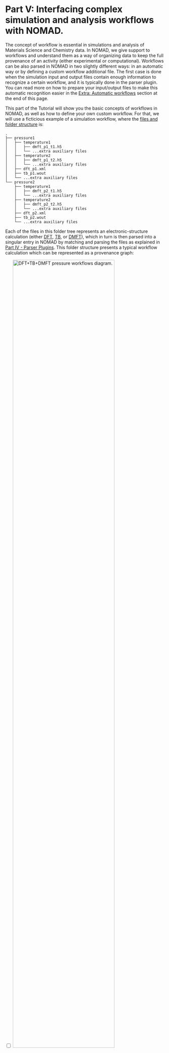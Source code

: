 # Part V: Interfacing complex simulation and analysis workflows with NOMAD.

The concept of workflow is essential in simulations and analysis of Materials Science and Chemistry data. In NOMAD, we give support to workflows and understand them as a way of organizing data to keep the full provenance of an activity (either experimental or computational). Workflows can be also parsed in NOMAD in two slightly different ways: in an automatic way or by defining a custom workflow additional file. The first case is done when the simulation input and output files contain enough information to recognize a certain workflow, and it is typically done in the parser plugin. You can read more on how to prepare your input/output files to make this automatic recognition easier in the [Extra: Automatic workflows](#automaticworkflows) section at the end of this page.

This part of the Tutorial will show you the basic concepts of workflows in NOMAD, as well as how to define your own custom workflow. For that, we will use a ficticious example of a simulation workflow, where the [files and folder structure](https://www.fairmat-nfdi.eu/uploads/Area%20C/example_files.zip) is:
```
.
├── pressure1
│   ├── temperature1
│   │   ├── dmft_p1_t1.h5
│   │   └── ...extra auxiliary files
│   ├── temperature2
│   │   ├── dmft_p1_t2.h5
│   │   └── ...extra auxiliary files
│   ├── dft_p1.xml
│   ├── tb_p1.wout
│   └── ...extra auxiliary files
└── pressure2
    ├── temperature1
    │   ├── dmft_p2_t1.h5
    │   └── ...extra auxiliary files
    ├── temperature2
    │   ├── dmft_p2_t2.h5
    │   └── ...extra auxiliary files
    ├── dft_p2.xml
    ├── tb_p2.wout
    └── ...extra auxiliary files
```
Each of the files in this folder tree represents an electronic-structure calculation (either [DFT](https://en.wikipedia.org/wiki/Density_functional_theory), [TB](https://en.wikipedia.org/wiki/Tight_binding), or [DMFT](https://en.wikipedia.org/wiki/Dynamical_mean-field_theory)), which in turn is then parsed into a singular entry in NOMAD by matching and parsing the files as explained in [Part IV - Parser Plugins](parser_plugins.md). This folder structure presents a typical workflow calculation which can be represented as a provenance graph:

<div class="click-zoom">
    <label>
        <input type="checkbox">
        <img src="../assets/part5-custom-workflows/workflows_dft_tb_dmft.png" alt="DFT+TB+DMFT pressure workflows diagram." width="80%" title="Click to zoom in">
    </label>
</div>

Note that the arrows here indicate directionality of the nodes _inputs_, _tasks_ (DFT, TB, DMFT), and _outputs_. Here, _input_ refers to the all input information given to perform the calculation. In [Part II - NOMAD-Simulations](nomad_simulations.md), we saw that the input is further divided in the `ModelSystem` information (i.e., atom positions, cell information, etc.) and the `ModelMethod` information (i.e., the mathematical model and numerical parameters). `DFT`, `TB` and `DMFT` refer to individual _tasks_ of the workflow, and refers to the activity [Simulation](nomad_simulations.md). _Output_ refers to the output data of each of the final DMFT tasks and is directly related with the `Outputs` section defined in [Part II - NOMAD-Simulations](nomad_simulations.md/#outputs).

Go to the [NOMAD Upload page](https://nomad-lab.eu/prod/v1/staging/gui/user/uploads), create a new upload, and drag-and-drop the zipped `example_files.zip` file. This action should generate 8 entries in total:

<div class="click-zoom">
    <label>
        <input type="checkbox">
        <img src="../assets/part5-custom-workflows/uploading_example_files.png" alt="Uploading example_files.zip to NOMAD screenshot." width="80%" title="Click to zoom in">
    </label>
</div>

The assignements for this part of the tutorial are about setting manually the following workflows:

1. A `SinglePoint` workflow for one of the calculations (e.g., the DFT one) in the `pressure1` subfolder.
2. An overarching workflow entry for each pressure P<sub>i=1,2</sub>, grouping all `SinglePoint` DFT, TB, DMFT at T<sub>1</sub>, and DMFT at T<sub>2</sub> tasks.
3. A top level workflow entry, grouping together all pressure calculations.
4. Use or define a new plugin to run functionalities and normalizations for the custom workflows.

The solutions to these assignements can be found in the [Workflow YAML files](https://www.fairmat-nfdi.eu/uploads/Area%20C/workflowyaml_files.zip). We recommend you to try writing these files yourself first, and then compare them with the tested files.


## Assignement 5.1: `SinglePoint` workflow

NOMAD is able to [recognize certain workflows in an automatic way](#automaticworkflows), such as the `SinglePoint` case mentioned above. However, to showcase how to the use workflows in NOMAD, you will learn how to manually construct the `SinglePoint` workflow, represented by the following provenance graph:

<div class="click-zoom">
    <label>
        <input type="checkbox">
        <img src="../assets/part5-custom-workflows/singlepoint.png" alt="DFT SinglePoint diagram." width="80%" title="Click to zoom in">
    </label>
</div>

To define a workflow manually in NOMAD, you must add a YAML file to the upload folder. This file contains references to the relevant inputs, outputs, and tasks sections. This file should be named `<filename>.archive.yaml`. In this case, you should include the file `single_point.archive.yaml` with the following content:

```yaml
workflow2:
  name: SinglePoint
  m_def: simulationworkflowschema.general.SimulationWorkflow
  inputs:
    - name: Input structure
      section: '../upload/archive/mainfile/pressure1/dft_p1.xml#/run/0/system/-1'
  outputs:
    - name: Output calculation
      section: '../upload/archive/mainfile/pressure1/dft_p1.xml#/run/0/calculation/-1'
  tasks:
    - m_def: nomad.datamodel.metainfo.workflow.TaskReference
      task: '../upload/archive/mainfile/pressure1/dft_p1.xml#/workflow2'
      name: DFT at Pressure P1
      inputs:
        - name: Input structure
          section: '../upload/archive/mainfile/pressure1/dft_p1.xml#/run/0/system/-1'
      outputs:
        - name: Output calculation
          section: '../upload/archive/mainfile/pressure1/dft_p1.xml#/run/0/calculation/-1'
```

Note several things about the content of this file:

1. **`name`** keys are optional.
2. **`m_def`** defines the section definition (in this case, the `SimulationWorkflow` section defined in the [simulationworkflowschema](https://github.com/nomad-coe/nomad-schema-plugin-simulation-workflow/blob/develop/simulationworkflowschema/general.py#L121) plugin and the `TaskReference` section defined in the source code of NOMAD) used for this workflow. This allows us to use the `normalize()` functions defined in this class. See [Assignement 5.4: Extending workflows plugins and `m_def` in the custom workflow schema](#assignement54) for more information
2. The root path of the upload can be referenced with `../upload/archive/mainfile/`. Starting from there, the original directory tree structure of the upload is maintained. There are other formats for referencing, and you can find more information on the corresponding [general NOMAD documentation](https://nomad-lab.eu/prod/v1/docs/howto/customization/basics.html#different-forms-of-references) page
3. **`inputs`** reference the section containing inputs of the whole workflow. In this case this is the section `run[0].system[-1]` parsed from the mainfile in the path `pressure1/dft_p1.xml`.
4. **`outputs`** reference the section containing outputs of the whole workflow. In this case this is the section `run[0].calculation[-1]` parsed from the mainfile in the path `pressure1/dft_p1.xml`.
5. **`tasks`** reference the section containing tasks of each step in the workflow. These must also contain `inputs` and `outputs` properly referencing the corresponding sections; this will then _link_ inputs/outputs/tasks in the NOMAD Archive. In this case this is a `TaskReference` to the section `workflow2` parsed from the mainfile in the path `pressure1/dft_p1.xml`.
6. **`section`** reference to the uploaded mainfile specific section. The left side of the `#` symbol contains the path to the mainfile, while the right contains the path to the section.

??? note "`run` and `data` sections in the NOMAD entries"
    As we explained in [Part I - Intro to NOMAD](intro.md), we are currently migrating the section definitions in `run` to `data`. In the [Part II - NOMAD-Simulations](nomad_simulations.md), we showed you the definitions that populate the `data` section. However, the current parsers in NOMAD still use the legacy section `run`, and that is why we need to still use references to these sections. Nevertheless, the structure of the legacy `run` schema and the new `data` schema is the same: in the legacy schema we had the `System` - `Method` - `Calculation` sub-sections, while in the new schema we have `ModelSystem` - `ModelMethod` - `Outputs`, and the very same reasoning will apply once we finish the migration.


Drag this new file into the upload we created. This will produce an extra entry with the following Overview content:

<div class="click-zoom">
    <label>
        <input type="checkbox">
        <img src="../assets/part5-custom-workflows/singlepoint_nomad.png" alt="NOMAD workflow schema" width="80%" title="NOMAD workflow schema">
    </label>
</div>

Note that you are referencing sections which are lists. Thus, in each case you should be careful to reference the correct section for inputs and outputs (example: a `GeometryOptimization` workflow calculation will have the "Input structure" as `run[0].system[0]`, while the "Output calculation" would also contain `run[0].system[-1]`, and all intermediate steps must input/output the corresponding section to be linked).

??? note "NOMAD workflow filename"
    The NOMAD workflow YAML file name, i.e., `<filename>` in the explanation above, can be any custom name defined by the user, but the file **must** keep the extension `.archive.yaml` at the end. This is done in order for NOMAD to recognize this file as a custom schema. Custom schemas are widely used in experimental parsing, and you can learn more about them in the [FAIRmat tutorial 8](https://www.fairmat-nfdi.eu/events/fairmat-tutorial-8/tutorial-8-home).

You can extend the workflow meta-information by adding the metholodogical input parameters as stored in the section path `run[0].method[-1]`. The new `single_point.archive.yaml` will be:

```yaml
workflow2:
  name: SinglePoint
  m_def: simulationworkflowschema.general.SimulationWorkflow
  inputs:
    - name: Input structure
      section: '../upload/archive/mainfile/pressure1/dft_p1.xml#/run/0/system/-1'
    - name: Input methodology parameters
      section: '../upload/archive/mainfile/pressure1/dft_p1.xml#/run/0/method/-1'
  outputs:
    - name: Output calculation
      section: '../upload/archive/mainfile/pressure1/dft_p1.xml#/run/0/calculation/-1'
  tasks:
    - m_def: nomad.datamodel.metainfo.workflow.TaskReference
      task: '../upload/archive/mainfile/pressure1/dft_p1.xml#/workflow2'
      name: DFT at Pressure P1
      inputs:
        - name: Input structure
          section: '../upload/archive/mainfile/pressure1/dft_p1.xml#/run/0/system/-1'
        - name: Input methodology parameters
          section: '../upload/archive/mainfile/pressure1/dft_p1.xml#/run/0/method/-1'
      outputs:
        - name: Output calculation
          section: '../upload/archive/mainfile/pressure1/dft_p1.xml#/run/0/calculation/-1'
```

which in turn produces a similar workflow than before, but with an extra input node:

<div class="click-zoom">
    <label>
        <input type="checkbox">
        <img src="../assets/part5-custom-workflows/singlepoint_nomad_method.png" alt="SinglePoint workflow visualizer with Method added" width="80%" title="SinglePoint workflow visualizer with Method added">
    </label>
</div>


## Assignement 5.2: Pressure workflows

Now that you know the basics of the workflow YAML schema, let's try to define an overarching workflow for each of the pressures. For this section, you will learn how to create the workflow YAML schema for the P<sub>1</sub> case; the extension for P<sub>2</sub> is then a matter of changing names and paths in the YAML files. For simplicity, we will skip referencing to methodology sections.

Thus, the `inputs` can be defined as:
```yaml
workflow2:
  name: DFT+TB+DMFT at P1
  m_def: simulationworkflowschema.general.SimulationWorkflow
  inputs:
    - name: Input structure
      section: '../upload/archive/mainfile/pressure1/dft_p1.xml#/run/0/system/-1'
```
and there are two `outputs`, one for each of the DMFT calculations at distinct temperatures:
```yaml
  outputs:
    - name: Output DMFT at P1, T1 calculation
      section: '../upload/archive/mainfile/pressure1/temperature1/dmft_p1_t1.h5#/run/0/calculation/-1'
    - name: Output DMFT at P1, T2 calculation
      section: '../upload/archive/mainfile/pressure1/temperature2/dmft_p1_t2.h5#/run/0/calculation/-1'
```
Now, `tasks` are defined for each of the activities performed (each corresponding to an underlying SinglePoint workflow). To define a linked workflow as it is the case, each task must contain an input that corresponds to one of the outputs of the previous task. Moreover, the first task should take as input the overall input of the workflow, and the final task should also have as an output the overall workflow output.
Then:
```yaml
  tasks:
    - m_def: nomad.datamodel.metainfo.workflow.TaskReference
      task: '../upload/archive/mainfile/pressure1/dft_p1.xml#/workflow2'
      name: DFT at P1
      inputs:
        - name: Input structure
          section: '../upload/archive/mainfile/pressure1/dft_p1.xml#/run/0/system/-1'
      outputs:
        - name: Output DFT at P1 calculation
          section: '../upload/archive/mainfile/pressure1/dft_p1.xml#/run/0/calculation/-1'
    - m_def: nomad.datamodel.metainfo.workflow.TaskReference
      task: '../upload/archive/mainfile/pressure1/tb_p1.wout#/workflow2'
      name: TB at P1
      inputs:
        - name: Input DFT at P1 calculation
          section: '../upload/archive/mainfile/pressure1/dft_p1.xml#/run/0/calculation/-1'
      outputs:
        - name: Output TB at P1 calculation
          section: '../upload/archive/mainfile/pressure1/tb_p1.wout#/run/0/calculation/-1'
    - m_def: nomad.datamodel.metainfo.workflow.TaskReference
      task: '../upload/archive/mainfile/pressure1/temperature1/dmft_p1_t1.h5#/workflow2'
      name: DMFT at P1 and T1
      inputs:
        - name: Input TB at P1 calculation
          section: '../upload/archive/mainfile/pressure1/tb_p1.wout#/run/0/calculation/-1'
      outputs:
        - name: Output DMFT at P1, T1 calculation
          section: '../upload/archive/mainfile/pressure1/temperature1/dmft_p1_t1.h5#/run/0/calculation/-1'
    - m_def: nomad.datamodel.metainfo.workflow.TaskReference
      task: '../upload/archive/mainfile/pressure1/temperature1/dmft_p1_t1.h5#/workflow2'
      name: DMFT at P1 and T2
      inputs:
        - name: Input TB at P1 calculation
          section: '../upload/archive/mainfile/pressure1/tb_p1.wout#/run/0/calculation/-1'
      outputs:
        - name: Output DMFT at P1, T2 calculation
          section: '../upload/archive/mainfile/pressure1/temperature2/dmft_p1_t2.h5#/run/0/calculation/-1'
```
Note here:

- The `inputs` for each subsequent step are the `outputs` of the previous step.
- The final two `outputs` coincide with the `workflow2` `outputs`.

This workflow (`pressure1.archive.yaml`) file will then produce an entry with the following Overview page:

<div class="click-zoom">
    <label>
        <input type="checkbox">
        <img src="../assets/part5-custom-workflows/pressure1.png" alt="Pressure P1 workflow visualizer" width="90%" title="Pressure P1 workflow visualizer">
    </label>
</div>

Similarly, for P<sub>2</sub> you can upload a new `pressure2.archive.yaml` file with the same content, except when substituting 'pressure1' and 'p1' by their counterparts. This will produce a similar graph than the one showed before but for "P2".


## Assignement 5.3: The top-level workflow

After adding the workflow YAML files, Your upload folder directory now looks like:
```
.
├── pressure1
│   │   ├── dmft_p1_t1.h5
│   │   └── ...extra auxiliary files
│   ├── temperature2
│   │   ├── dmft_p1_t2.h5
│   │   └── ...extra auxiliary files
│   ├── dft_p1.xml
│   ├── tb_p1.wout
│   └── ...extra auxiliary files
├── pressure1.archive.yaml
├── pressure2
│   ├── temperature1
│   │   ├── dmft_p2_t1.h5
│   │   └── ...extra auxiliary files
│   ├── temperature2
│   │   ├── dmft_p2_t2.h5
│   │   └── ...extra auxiliary files
│   ├── dft_p2.xml
│   ├── tb_p2.wout
│   └── ...extra auxiliary files
├── pressure2.archive.yaml
└── single_point.archive.yaml
```
In order to define the general workflow that groups all pressure calculations, you can reference directly the previous `pressure1.archive.yaml` and `pressure2.archive.yaml` files as tasks. Still, `inputs` and `outputs` must be referenced to their corresponding file and section paths.

Create a new `fullworkflow.archive.yaml` file with the `inputs`:
```yaml
workflow2:
  name: Full calculation at different pressures for SrVO3
  m_def: simulationworkflowschema.general.SimulationWorkflow
  inputs:
    - name: Input structure at P1
      section: '../upload/archive/mainfile/pressure1/dft_p1.xml#/run/0/system/-1'
    - name: Input structure at P2
      section: '../upload/archive/mainfile/pressure2/dft_p2.xml#/run/0/system/-1'
```
And `outputs`:
```yaml
  outputs:
    - name: Output DMFT at P1, T1 calculation
      section: '../upload/archive/mainfile/pressure1/temperature1/dmft_p1_t1.h5#/run/0/calculation/-1'
    - name: Output DMFT at P1, T2 calculation
      section: '../upload/archive/mainfile/pressure1/temperature2/dmft_p1_t2.h5#/run/0/calculation/-1'
    - name: Output DMFT at P2, T1 calculation
      section: '../upload/archive/mainfile/pressure2/temperature1/dmft_p2_t1.h5#/run/0/calculation/-1'
    - name: Output DMFT at P2, T2 calculation
      section: '../upload/archive/mainfile/pressure2/temperature2/dmft_p2_t2.h5#/run/0/calculation/-1'
```
Finally, `tasks` references the previous YAML schemas as follows:
```yaml
  tasks:
    - m_def: nomad.datamodel.metainfo.workflow.TaskReference
      task: '../upload/archive/mainfile/pressure1.archive.yaml#/workflow2'
      name: DFT+TB+DMFT at P1
      inputs:
        - name: Input structure at P1
          section: '../upload/archive/mainfile/pressure1/dft_p1.xml#/run/0/system/-1'
      outputs:
        - name: Output DMFT at P1, T1 calculation
          section: '../upload/archive/mainfile/pressure1/temperature1/dmft_p1_t1.h5#/run/0/calculation/-1'
        - name: Output DMFT at P1, T2 calculation
          section: '../upload/archive/mainfile/pressure1/temperature2/dmft_p1_t2.h5#/run/0/calculation/-1'
    - m_def: nomad.datamodel.metainfo.workflow.TaskReference
      task: '../upload/archive/mainfile/pressure2.archive.yaml#/workflow2'
      name: DFT+TB+DMFT at P2
      inputs:
        - name: Input structure at P2
          section: '../upload/archive/mainfile/pressure2/dft_p2.xml#/run/0/system/-1'
      outputs:
        - name: Output DMFT at P2, T1 calculation
          section: '../upload/archive/mainfile/pressure2/temperature1/dmft_p2_t1.h5#/run/0/calculation/-1'
        - name: Output DMFT at P2, T2 calculation
          section: '../upload/archive/mainfile/pressure2/temperature2/dmft_p2_t2.h5#/run/0/calculation/-1'
```

This will produce the following entry and its Overview page:

<div class="click-zoom">
    <label>
        <input type="checkbox">
        <img src="../assets/part5-custom-workflows/fullworkflow.png" alt="Full workflow visualizer" width="90%" title="Full workflow visualizer">
    </label>
</div>


## Assignement 5.4: Extending workflows plugins and `m_def` in the custom workflow schema {#assignement54}

In the previous assignements, you learn how to define your own workflows. An important step in the definition of this YAML files is the specification of `m_def`. This key allows us automate calls for the `normalize()` function of the specified class (in all the examples above, these were `SimulationWorkflow` and `TaskReference`). This means we can extract more information from this workflows if `m_def` is defined as a standard workflow section, e.g., `SinglePoint` or `GeometryOptimization`.

??? note "Current status of standard workflow definitions"
    We are currently working on extending the support for a large variety of standard workflows. As of July 2024, we have the `nomad-simulations` and the `simulationworkflowschema` plugins living in two separate Github repositories, but we are planning to merge both plugins into the `nomad-simulations` package. In order to see the current supported standard workflows, we recommend you to visit the [simulationworkflowschema](https://github.com/nomad-coe/nomad-schema-plugin-simulation-workflow/tree/develop/simulationworkflowschema) plugin and check its modules.


In our previous example, we can standardize the definition of the `single_point.archive.yaml` by changing `m_def` to point to the standard `SinglePoint` workflow:
```yaml
workflow2:
  name: SinglePoint
  m_def: simulationworkflowschema.single_point.SinglePoint
  inputs:
    - name: Input structure
      section: '../upload/archive/mainfile/pressure1/dft_p1.xml#/run/0/system/-1'
    - name: Input methodology parameters
      section: '../upload/archive/mainfile/pressure1/dft_p1.xml#/run/0/method/-1'
  outputs:
    - name: Output calculation
      section: '../upload/archive/mainfile/pressure1/dft_p1.xml#/run/0/calculation/-1'
  tasks:
    - m_def: nomad.datamodel.metainfo.workflow.TaskReference
      task: '../upload/archive/mainfile/pressure1/dft_p1.xml#/workflow2'
      name: DFT at Pressure P1
      inputs:
        - name: Input structure
          section: '../upload/archive/mainfile/pressure1/dft_p1.xml#/run/0/system/-1'
        - name: Input methodology parameters
          section: '../upload/archive/mainfile/pressure1/dft_p1.xml#/run/0/method/-1'
      outputs:
        - name: Output calculation
          section: '../upload/archive/mainfile/pressure1/dft_p1.xml#/run/0/calculation/-1'
```

This has no practical effect, but it actually shows that if new methods/class functions are implemented in `SinglePoint` and called in `SinglePoint.normalize()` we could extract more information into the workflow entry and even display some derived properties.


## Extra: Automatic workflows {#automaticworkflows}

There are some cases where the NOMAD infrastructure is able to recognize certain workflows automatically when processing the uploaded files. The simplest example is any `SinglePoint` calculation, as explained above. Other examples include `GeometryOptimization`, `Phonons`, `DFT+GW`, and `MolecularDynamics`. Automated workflow detection may require your folder structure to fulfill certain conditions.

Here are some general guidelines or suggestions for preparing your upload folder in order to make it easier for the automatic workflow recognition to work:

- Always organize your files in an **top-down structure**, i.e., the initial tasks should be upper in the directory tree, while the later tasks lower on it.
- Avoid having to go up and down between folders if some properties are derived between these files. These situations are very complicated to predict a priori in an automatic way.
- Avoid duplication of files in subfolders. If initially you do a simulation A from which a later simulation B is derived and you want to store B in a subfolder, there is no need to copy the A files inside the subfolder B.
- Keep as much information as possible regarding relative file paths, tasks, etc, in the output of your simulations.

The folder structure used throughout this part is a good example of a clean upload which is friendly and easy to work with when defining NOMAD workflows.
